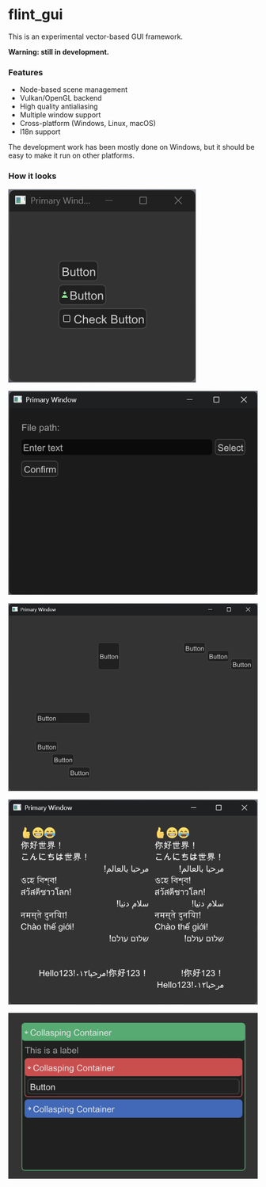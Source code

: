 # flint_gui

This is an experimental vector-based GUI framework.

**Warning: still in development.**

### Features

* Node-based scene management
* Vulkan/OpenGL backend
* High quality antialiasing
* Multiple window support
* Cross-platform (Windows, Linux, macOS)
* I18n support

The development work has been mostly done on Windows, but it should be easy to make
it run on other platforms.

### How it looks

![Example 0](screenshot_0.png)

![Example 1](screenshot_1.png)

![Example 2](screenshot_2.png)

![Example 3](screenshot_3.png)

![Example 4](screenshot_4.png)